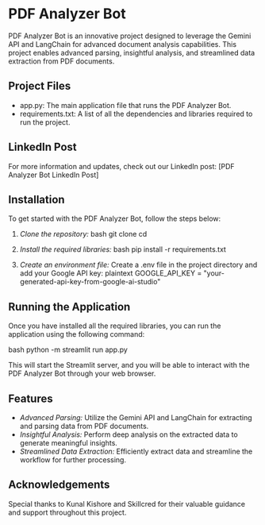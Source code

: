 # PDF Analyzer Bot

PDF Analyzer Bot is an innovative project designed to leverage the Gemini API and LangChain for advanced document analysis capabilities. This project enables advanced parsing, insightful analysis, and streamlined data extraction from PDF documents.

## Project Files

- app.py: The main application file that runs the PDF Analyzer Bot.
- requirements.txt: A list of all the dependencies and libraries required to run the project.

## LinkedIn Post

For more information and updates, check out our LinkedIn post: [PDF Analyzer Bot LinkedIn Post]

## Installation

To get started with the PDF Analyzer Bot, follow the steps below:

1. *Clone the repository:*
    bash
    git clone <your-repository-url>
    cd <your-repository-directory>
    

2. *Install the required libraries:*
    bash
    pip install -r requirements.txt
    

3. *Create an environment file:*
    Create a .env file in the project directory and add your Google API key:
    plaintext
    GOOGLE_API_KEY = "your-generated-api-key-from-google-ai-studio"
    

## Running the Application

Once you have installed all the required libraries, you can run the application using the following command:

bash
python -m streamlit run app.py


This will start the Streamlit server, and you will be able to interact with the PDF Analyzer Bot through your web browser.

## Features

- *Advanced Parsing:* Utilize the Gemini API and LangChain for extracting and parsing data from PDF documents.
- *Insightful Analysis:* Perform deep analysis on the extracted data to generate meaningful insights.
- *Streamlined Data Extraction:* Efficiently extract data and streamline the workflow for further processing.

## Acknowledgements

Special thanks to Kunal Kishore and Skillcred for their valuable guidance and support throughout this project.
